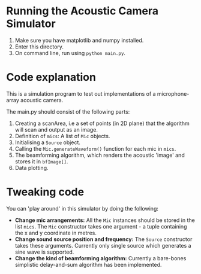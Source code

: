 # Running the Acoustic Camera Simulator

1. Make sure you have matplotlib and numpy installed.
2. Enter this directory.
2. On command line, run using `python main.py`.

# Code explanation

This is a simulation program to test out implementations of a microphone-array acoustic camera.

The main.py should consist of the following parts:

1. Creating a scanArea, i.e a set of points (in 2D plane) that the algorithm will scan and output as an image.
2. Definition of `mics`: A list of `Mic` objects.
3. Initialising a `Source` object.
4. Calling the `Mic.generateWaveform()` function for each mic in `mics`.
5. The beamforming algorithm, which renders the acoustic 'image' and stores it in `bfImage[]`.
6. Data plotting. 

# Tweaking code

You can 'play around' in this simulator by doing the following:

* **Change mic arrangements:** All the `Mic` instances should be stored in the list `mics`. The `Mic` constructor takes one argument - a tuple containing the x and y coordinate in metres. 
* **Change sound source position and frequency:** The `Source` constructor takes these arguments. Currently only single source which generates a sine wave is supported. 
* **Change the kind of beamforming algorithm:** Currently a bare-bones simplistic delay-and-sum algorithm has been implemented.

